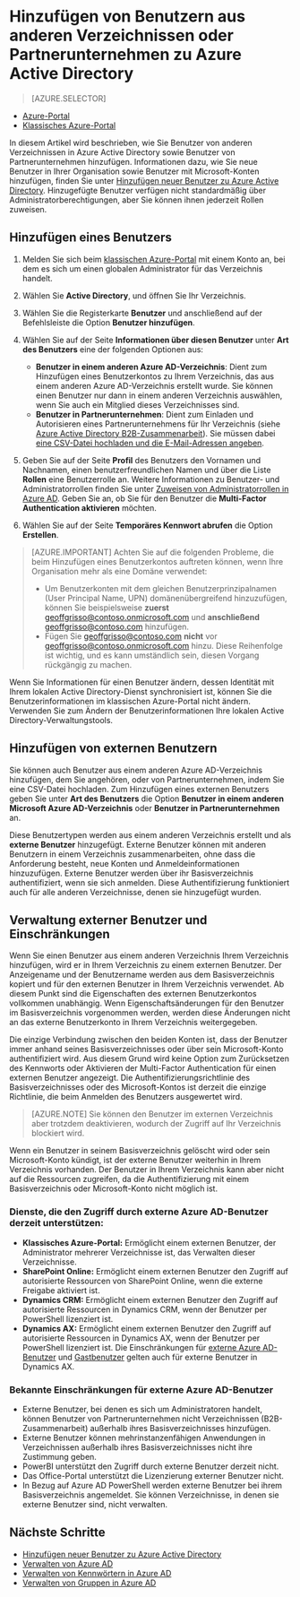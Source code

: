 <properties
	pageTitle="Hinzufügen von Benutzern aus anderen Verzeichnissen oder Partnerunternehmen in Azure Active Directory | Microsoft Azure"
	description="Erklärt, wie neue Benutzer hinzugefügt oder Benutzerinformationen in Azure Active Directory geändert werden, z.B. externe Benutzer und Gastbenutzer."
	services="active-directory"
	documentationCenter=""
	authors="curtand"
	manager="femila"
	editor=""/>

<tags
	ms.service="active-directory"
	ms.workload="identity"
	ms.tgt_pltfrm="na"
	ms.devlang="na"
	ms.topic="get-started-article"
	ms.date="08/02/2016"
	ms.author="curtand"/>

# Hinzufügen von Benutzern aus anderen Verzeichnissen oder Partnerunternehmen zu Azure Active Directory

> [AZURE.SELECTOR]
- [Azure-Portal](active-directory-create-users-external-azure-portal.md)
- [Klassisches Azure-Portal](active-directory-create-users-external.md)

In diesem Artikel wird beschrieben, wie Sie Benutzer von anderen Verzeichnissen in Azure Active Directory sowie Benutzer von Partnerunternehmen hinzufügen. Informationen dazu, wie Sie neue Benutzer in Ihrer Organisation sowie Benutzer mit Microsoft-Konten hinzufügen, finden Sie unter [Hinzufügen neuer Benutzer zu Azure Active Directory](active-directory-create-users.md). Hinzugefügte Benutzer verfügen nicht standardmäßig über Administratorberechtigungen, aber Sie können ihnen jederzeit Rollen zuweisen.

## Hinzufügen eines Benutzers

1. Melden Sie sich beim [klassischen Azure-Portal](https://manage.windowsazure.com) mit einem Konto an, bei dem es sich um einen globalen Administrator für das Verzeichnis handelt.

2. Wählen Sie **Active Directory**, und öffnen Sie Ihr Verzeichnis.

3. Wählen Sie die Registerkarte **Benutzer** und anschließend auf der Befehlsleiste die Option **Benutzer hinzufügen**.

4. Wählen Sie auf der Seite **Informationen über diesen Benutzer** unter **Art des Benutzers** eine der folgenden Optionen aus:

	- **Benutzer in einem anderen Azure AD-Verzeichnis**: Dient zum Hinzufügen eines Benutzerkontos zu Ihrem Verzeichnis, das aus einem anderen Azure AD-Verzeichnis erstellt wurde. Sie können einen Benutzer nur dann in einem anderen Verzeichnis auswählen, wenn Sie auch ein Mitglied dieses Verzeichnisses sind.
	- **Benutzer in Partnerunternehmen**: Dient zum Einladen und Autorisieren eines Partnerunternehmens für Ihr Verzeichnis (siehe [Azure Active Directory B2B-Zusammenarbeit](active-directory-b2b-what-is-azure-ad-b2b.md)). Sie müssen dabei [eine CSV-Datei hochladen und die E-Mail-Adressen angeben](active-directory-b2b-references-csv-file-format.md).

6. Geben Sie auf der Seite **Profil** des Benutzers den Vornamen und Nachnamen, einen benutzerfreundlichen Namen und über die Liste **Rollen** eine Benutzerrolle an. Weitere Informationen zu Benutzer- und Administratorrollen finden Sie unter [Zuweisen von Administratorrollen in Azure AD](active-directory-assign-admin-roles.md). Geben Sie an, ob Sie für den Benutzer die **Multi-Factor Authentication aktivieren** möchten.

7. Wählen Sie auf der Seite **Temporäres Kennwort abrufen** die Option **Erstellen**.

> [AZURE.IMPORTANT] Achten Sie auf die folgenden Probleme, die beim Hinzufügen eines Benutzerkontos auftreten können, wenn Ihre Organisation mehr als eine Domäne verwendet:
>
> - Um Benutzerkonten mit dem gleichen Benutzerprinzipalnamen (User Principal Name, UPN) domänenübergreifend hinzuzufügen, können Sie beispielsweise **zuerst** geoffgrisso@contoso.onmicrosoft.com und **anschließend** geoffgrisso@contoso.com hinzufügen.
> - Fügen Sie geoffgrisso@contoso.com **nicht** vor geoffgrisso@contoso.onmicrosoft.com hinzu. Diese Reihenfolge ist wichtig, und es kann umständlich sein, diesen Vorgang rückgängig zu machen.

Wenn Sie Informationen für einen Benutzer ändern, dessen Identität mit Ihrem lokalen Active Directory-Dienst synchronisiert ist, können Sie die Benutzerinformationen im klassischen Azure-Portal nicht ändern. Verwenden Sie zum Ändern der Benutzerinformationen Ihre lokalen Active Directory-Verwaltungstools.

## Hinzufügen von externen Benutzern

Sie können auch Benutzer aus einem anderen Azure AD-Verzeichnis hinzufügen, dem Sie angehören, oder von Partnerunternehmen, indem Sie eine CSV-Datei hochladen. Zum Hinzufügen eines externen Benutzers geben Sie unter **Art des Benutzers** die Option **Benutzer in einem anderen Microsoft Azure AD-Verzeichnis** oder **Benutzer in Partnerunternehmen** an.

Diese Benutzertypen werden aus einem anderen Verzeichnis erstellt und als **externe Benutzer** hinzugefügt. Externe Benutzer können mit anderen Benutzern in einem Verzeichnis zusammenarbeiten, ohne dass die Anforderung besteht, neue Konten und Anmeldeinformationen hinzuzufügen. Externe Benutzer werden über ihr Basisverzeichnis authentifiziert, wenn sie sich anmelden. Diese Authentifizierung funktioniert auch für alle anderen Verzeichnisse, denen sie hinzugefügt wurden.

## Verwaltung externer Benutzer und Einschränkungen

Wenn Sie einen Benutzer aus einem anderen Verzeichnis Ihrem Verzeichnis hinzufügen, wird er in Ihrem Verzeichnis zu einem externen Benutzer. Der Anzeigename und der Benutzername werden aus dem Basisverzeichnis kopiert und für den externen Benutzer in Ihrem Verzeichnis verwendet. Ab diesem Punkt sind die Eigenschaften des externen Benutzerkontos vollkommen unabhängig. Wenn Eigenschaftsänderungen für den Benutzer im Basisverzeichnis vorgenommen werden, werden diese Änderungen nicht an das externe Benutzerkonto in Ihrem Verzeichnis weitergegeben.

Die einzige Verbindung zwischen den beiden Konten ist, dass der Benutzer immer anhand seines Basisverzeichnisses oder über sein Microsoft-Konto authentifiziert wird. Aus diesem Grund wird keine Option zum Zurücksetzen des Kennworts oder Aktivieren der Multi-Factor Authentication für einen externen Benutzer angezeigt. Die Authentifizierungsrichtlinie des Basisverzeichnisses oder des Microsoft-Kontos ist derzeit die einzige Richtlinie, die beim Anmelden des Benutzers ausgewertet wird.

> [AZURE.NOTE]
Sie können den Benutzer im externen Verzeichnis aber trotzdem deaktivieren, wodurch der Zugriff auf Ihr Verzeichnis blockiert wird.

Wenn ein Benutzer in seinem Basisverzeichnis gelöscht wird oder sein Microsoft-Konto kündigt, ist der externe Benutzer weiterhin in Ihrem Verzeichnis vorhanden. Der Benutzer in Ihrem Verzeichnis kann aber nicht auf die Ressourcen zugreifen, da die Authentifizierung mit einem Basisverzeichnis oder Microsoft-Konto nicht möglich ist.

### Dienste, die den Zugriff durch externe Azure AD-Benutzer derzeit unterstützen:

- **Klassisches Azure-Portal:** Ermöglicht einem externen Benutzer, der Administrator mehrerer Verzeichnisse ist, das Verwalten dieser Verzeichnisse.
- **SharePoint Online:** Ermöglicht einem externen Benutzer den Zugriff auf autorisierte Ressourcen von SharePoint Online, wenn die externe Freigabe aktiviert ist.
- **Dynamics CRM:** Ermöglicht einem externen Benutzer den Zugriff auf autorisierte Ressourcen in Dynamics CRM, wenn der Benutzer per PowerShell lizenziert ist.
- **Dynamics AX:** Ermöglicht einem externen Benutzer den Zugriff auf autorisierte Ressourcen in Dynamics AX, wenn der Benutzer per PowerShell lizenziert ist. Die Einschränkungen für [externe Azure AD-Benutzer](#known-limitations-of-azure-ad-external-users) und [Gastbenutzer](#guest-user-management-and-limitations) gelten auch für externe Benutzer in Dynamics AX.

### Bekannte Einschränkungen für externe Azure AD-Benutzer

- Externe Benutzer, bei denen es sich um Administratoren handelt, können Benutzer von Partnerunternehmen nicht Verzeichnissen (B2B-Zusammenarbeit) außerhalb ihres Basisverzeichnisses hinzufügen.
- Externe Benutzer können mehrinstanzenfähigen Anwendungen in Verzeichnissen außerhalb ihres Basisverzeichnisses nicht ihre Zustimmung geben.
- PowerBI unterstützt den Zugriff durch externe Benutzer derzeit nicht.
- Das Office-Portal unterstützt die Lizenzierung externer Benutzer nicht.
- In Bezug auf Azure AD PowerShell werden externe Benutzer bei ihrem Basisverzeichnis angemeldet. Sie können Verzeichnisse, in denen sie externe Benutzer sind, nicht verwalten.


## Nächste Schritte

- [Hinzufügen neuer Benutzer zu Azure Active Directory](active-directory-create-users.md)
- [Verwalten von Azure AD](active-directory-administer.md)
- [Verwalten von Kennwörtern in Azure AD](active-directory-manage-passwords.md)
- [Verwalten von Gruppen in Azure AD](active-directory-manage-groups.md)

<!---HONumber=AcomDC_0914_2016-->